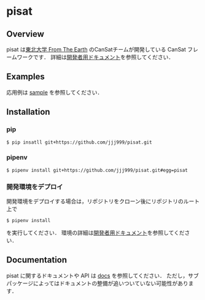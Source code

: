 # pisat

## Overview

pisat は[東北大学 From The Earth](https://www.fte-tohoku.org/) のCanSatチームが開発している CanSat フレームワークです．
詳細は[開発者用ドキュメント](./docs/developer/)を参照してください．

## Examples

応用例は [sample](./sample/) を参照してください．

## Installation

### pip

```
$ pip insatll git+https://github.com/jjj999/pisat.git
```

### pipenv

```
$ pipenv install git+https://github.com/jjj999/pisat.git#egg=pisat
```

### 開発環境をデプロイ

開発環境をデプロイする場合は，リポジトリをクローン後にリポジトリのルート上で

```
$ pipenv install
```

を実行してください．
環境の詳細は[開発者用ドキュメント](./docs/developer/)を参照してください．

## Documentation

pisat に関するドキュメントや API は [docs](./docs/) を参照してください．
ただし，サブパッケージによってはドキュメントの整備が追いついていない可能性があります．

